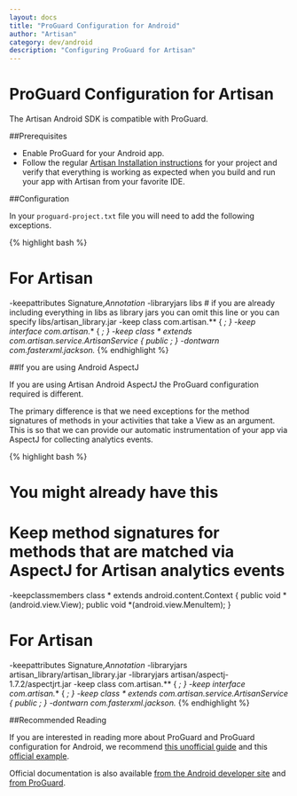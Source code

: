 ```yaml
---
layout: docs
title: "ProGuard Configuration for Android"
author: "Artisan"
category: dev/android
description: "Configuring ProGuard for Artisan"
---
```

# ProGuard Configuration for Artisan

The Artisan Android SDK is compatible with ProGuard.

##Prerequisites
* Enable ProGuard for your Android app.
* Follow the regular <a href="/dev/android/install/">Artisan Installation instructions</a> for your project and verify that everything is working as expected when you build and run your app with Artisan from your favorite IDE.

##Configuration

In your ```proguard-project.txt``` file you will need to add the following exceptions.

{% highlight bash %}
# For Artisan
-keepattributes Signature,*Annotation*
-libraryjars libs # if you are already including everything in libs as library jars you can omit this line or you can specify libs/artisan_library.jar
-keep class com.artisan.** { *; }
-keep interface com.artisan.** { *; }
-keep class * extends com.artisan.service.ArtisanService {
    public *;
}
-dontwarn com.fasterxml.jackson.**
{% endhighlight %}

##If you are using Android AspectJ

If you are using Artisan Android AspectJ the ProGuard configuration required is different.

The primary difference is that we need exceptions for the method signatures of methods in your activities that take a View as an argument. This is so that we can provide our automatic instrumentation of your app via AspectJ for collecting analytics events.

{% highlight bash %}
# You might already have this
# Keep method signatures for methods that are matched via AspectJ for Artisan analytics events
-keepclassmembers class * extends android.content.Context {
    public void *(android.view.View);
    public void *(android.view.MenuItem);
}

# For Artisan
-keepattributes Signature,*Annotation*
-libraryjars artisan_library/artisan_library.jar
-libraryjars artisan/aspectj-1.7.2/aspectjrt.jar
-keep class com.artisan.** { *; }
-keep interface com.artisan.** { *; }
-keep class * extends com.artisan.service.ArtisanService {
    public *;
}
-dontwarn com.fasterxml.jackson.**
{% endhighlight %}

##Recommended Reading

If you are interested in reading more about ProGuard and ProGuard configuration for Android, we recommend <a href="http://omgitsmgp.com/2013/09/09/a-conservative-guide-to-proguard-for-android/">this unofficial guide</a> and this <a href="http://proguard.sourceforge.net/manual/examples.html#androidapplication">official example</a>.

Official documentation is also available <a href="http://developer.android.com/tools/help/proguard.html">from the Android developer site</a> and <a href="http://stuff.mit.edu/afs/sipb/project/android/sdk/android-sdk-linux/tools/proguard/docs/index.html#manual/usage.html">from ProGuard</a>.
